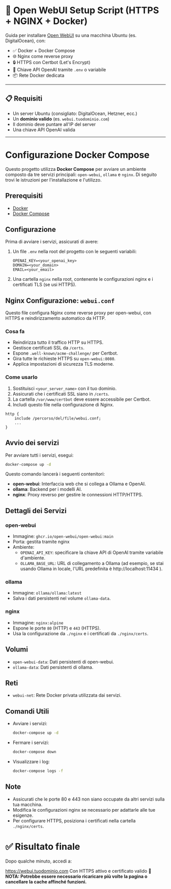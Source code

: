 # 🚀 Open WebUI Setup Script (HTTPS + NGINX + Docker)

Guida per installare [Open WebUI](https://github.com/open-webui/open-webui) su una macchina Ubuntu (es. DigitalOcean), con:

- ✅ Docker + Docker Compose  
- 🌐 Nginx come reverse proxy  
- 🔒 HTTPS con Certbot (Let's Encrypt)  
- 🔑 Chiave API OpenAI tramite `.env` o variabile  
- 📦 Rete Docker dedicata  

---

## 📋 Requisiti

- Un server Ubuntu (consigliato: DigitalOcean, Hetzner, ecc.)
- Un **dominio valido** (es. `webui.tuodominio.com`)
- Il dominio deve puntare all'IP del server
- Una chiave API OpenAI valida

---

# Configurazione Docker Compose

Questo progetto utilizza **Docker Compose** per avviare un ambiente composto da tre servizi principali: `open-webui`, `ollama` e `nginx`. Di seguito trovi le istruzioni per l'installazione e l'utilizzo.

## Prerequisiti

- [Docker](https://docs.docker.com/get-docker/)
- [Docker Compose](https://docs.docker.com/compose/install/)

## Configurazione

Prima di avviare i servizi, assicurati di avere:

1. Un file `.env` nella root del progetto con le seguenti variabili:
    ```
    OPENAI_KEY=<your_openai_key>
    DOMAIN=<your_domain>
    EMAIL=<your_email>
    ```

2. Una cartella `nginx` nella root, contenente le configurazioni nginx e i certificati TLS (se usi HTTPS).

## Nginx Configurazione: `webui.conf`

Questo file configura Nginx come reverse proxy per open-webui, con HTTPS e reindirizzamento automatico da HTTP.

### Cosa fa

- Reindirizza tutto il traffico HTTP su HTTPS.
- Gestisce certificati SSL da `/certs`.
- Espone `.well-known/acme-challenge/` per Certbot.
- Gira tutte le richieste HTTPS su `open-webui:8080`.
- Applica impostazioni di sicurezza TLS moderne.

### Come usarlo

1. Sostituisci `<your_server_name>` con il tuo dominio.
2. Assicurati che i certificati SSL siano in `/certs`.
3. La cartella `/var/www/certbot` deve essere accessibile per Certbot.
4. Includi questo file nella configurazione di Nginx.

```
http {
    include /percorso/del/file/webui.conf;
    ...
}
```

## Avvio dei servizi

Per avviare tutti i servizi, esegui:

```bash
docker-compose up -d
```

Questo comando lancerà i seguenti contenitori:

- **open-webui**: Interfaccia web che si collega a Ollama e OpenAI.
- **ollama**: Backend per i modelli AI.
- **nginx**: Proxy reverso per gestire le connessioni HTTP/HTTPS.

## Dettagli dei Servizi

### open-webui

- Immagine: `ghcr.io/open-webui/open-webui:main`
- Porta: gestita tramite nginx
- Ambiente:
  - `OPENAI_API_KEY`: specificare la chiave API di OpenAI tramite variabile d'ambiente.
  - `OLLAMA_BASE_URL`: URL di collegamento a Ollama (ad esempio, se stai usando Ollama in locale, l'URL predefinita è http://localhost:11434 ).

### ollama

- Immagine: `ollama/ollama:latest`
- Salva i dati persistenti nel volume `ollama-data`.

### nginx

- Immagine: `nginx:alpine`
- Espone le porte `80` (HTTP) e `443` (HTTPS).
- Usa la configurazione da `./nginx` e i certificati da `./nginx/certs`.

## Volumi

- `open-webui-data`: Dati persistenti di open-webui.
- `ollama-data`: Dati persistenti di ollama.

## Reti

- `webui-net`: Rete Docker privata utilizzata dai servizi.

## Comandi Utili

- Avviare i servizi:
  ```bash
  docker-compose up -d
  ```
- Fermare i servizi:
  ```bash
  docker-compose down
  ```
- Visualizzare i log:
  ```bash
  docker-compose logs -f
  ```

## Note

- Assicurati che le porte 80 e 443 non siano occupate da altri servizi sulla tua macchina.
- Modifica le configurazioni nginx se necessario per adattarle alle tue esigenze.
- Per configurare HTTPS, posiziona i certificati nella cartella `./nginx/certs`.
# ✅ Risultato finale
Dopo qualche minuto, accedi a:

https://webui.tuodominio.com
Con HTTPS attivo e certificato valido 🔐<br>
<strong>NOTA: Potrebbe essere necessario ricaricare più volte la pagina o cancellare la cache affinché funzioni.<strong>


